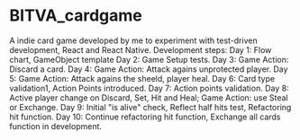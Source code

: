 # BITVA_cardgame
A indie card game developed by me to experiment with test-driven development, React and React Native.
Development steps:
Day 1: Flow chart, GameObject template
Day 2: Game Setup tests.
Day 3: Game Action: Discard a card.
Day 4: Game Action: Attack agains unprotected player.
Day 5: Game Action: Attack agains the sheeld, player heal.
Day 6: Card type validation1, Action Points introduced.
Day 7: Action points validation.
Day 8: Active player change on Discard, Set, Hit and Heal; Game Action: use Steal or Exchange.
Day 9: Initial "is alive" check, Reflect half hits test, Refactoring hit function.
Day 10: Continue refactoring hit function, Exchange all cards function in development.

